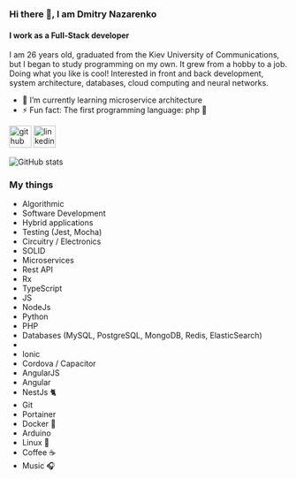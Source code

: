 ### Hi there 👋, I am Dmitry Nazarenko

#### I work as a Full-Stack developer

I am 26 years old, graduated from the Kiev University of Communications, but I began to study programming on my own. It
grew from a hobby to a job. Doing what you like is cool!
Interested in front and back development, system architecture, databases, cloud computing and neural networks.

- 🌱 I’m currently learning microservice architecture
- ⚡ Fun fact: The first programming language: php 🐘

[<img src='https://cdn.jsdelivr.net/npm/simple-icons@3.0.1/icons/github.svg' alt='github' height='40'>](https://github.com/dmitriy-nz)  [<img src='https://cdn.jsdelivr.net/npm/simple-icons@3.0.1/icons/linkedin.svg' alt='linkedin' height='40'>](https://www.linkedin.com/in/https://www.linkedin.com/in/dmitriy-nazarenko-0a2151146//)

![GitHub stats](https://github-readme-stats.vercel.app/api?username=dmitriy-nz&show_icons=true)  

### My things
- Algorithmic
- Software Development
- Hybrid applications
- Testing (Jest, Mocha)
- Circuitry / Electronics
- SOLID
- Microservices
- Rest API
- Rx
- TypeScript
- JS
- NodeJs
- Python
- PHP
- Databases (MySQL, PostgreSQL, MongoDB, Redis, ElasticSearch)
- 
- Ionic
- Cordova / Capacitor
- AngularJS
- Angular 
- NestJs 🐈
- Git
- Portainer
- Docker 🐳
- Arduino
- Linux 🐧
- Coffee ☕️
- Music 🎧

